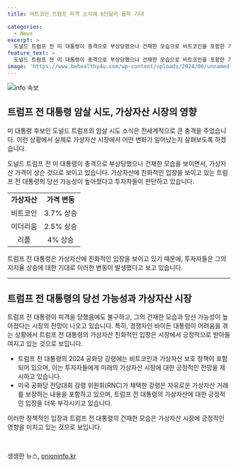 ```yaml
---
title: 비트코인 트럼프 피격 소식에 6만달러 돌파 기대

categories:
  - News
excerpt: >
  도널드 트럼프 전 미 대통령이 총격으로 부상당했으나 건재한 모습으로 비트코인을 포함한 가상자산의 가격 상승을 이끌고 있다. 트럼프 전 대통령의 가상자산 친화적인 입장으로 투자자들은 그의 당선 가능성에 긍정적인 전망을 갖고 있으며, 트럼프 대통령은 가상자산 보호 정책을 강조한 2024 공화당 강령을 채택했다. 이로 인해 시장에서는 트럼프 전 대통령의 당선 가능성이 상승하고, 경쟁자인 조 바이든의 어려움이 더 커지고 있는 상황이다.
feature_text: >
  도널드 트럼프 전 미 대통령이 총격으로 부상당했으나 건재한 모습으로 비트코인을 포함한 가상자산의 가격 상승을 이끌고 있다. 트럼프 전 대통령의 가상자산 친화적인 입장으로 투자자들은 그의 당선 가능성에 긍정적인 전망을 갖고 있으며, 트럼프 대통령은 가상자산 보호 정책을 강조한 2024 공화당 강령을 채택했다. 이로 인해 시장에서는 트럼프 전 대통령의 당선 가능성이 상승하고, 경쟁자인 조 바이든의 어려움이 더 커지고 있는 상황이다.
image: 'https://www.behealthy4u.com/wp-content/uploads/2024/06/unnamed-file.png'
---
```


<p><img src="https://www.behealthy4u.com/wp-content/uploads/2024/06/unnamed-file.png" alt="info 속보" /></p>

<h2 data-ke-size="size26">트럼프 전 대통령 암살 시도, 가상자산 시장의 영향</h2>

<p>미 대통령 후보인 도널드 트럼프의 암살 시도 소식은 전세계적으로 큰 충격을 주었습니다. 이런 상황에서 실제로 가상자산 시장에서 어떤 변화가 일어났는지 살펴보도록 하겠습니다.</p>

<p data-ke-size="size16">도널드 트럼프 전 미 대통령이 총격으로 부상당했으나 건재한 모습을 보이면서, 가상자산 가격이 상슨 것으로 보이고 있습니다. 가상자산에 친화적인 입장을 보이고 있는 트럼프 전 대통령의 당선 가능성이 높아졌다고 투자자들이 판단하고 있습니다.</p>

<table>
    <tr>
        <td style="text-align: center; height: 17px;"><b>가상자산</b></td>
        <td style="text-align: center; height: 17px;"><b>가격 변동</b></td>
    </tr>
    <tr>
        <td style="text-align: center; height: 17px;">비트코인</td>
        <td style="text-align: center; height: 17px;">3.7% 상승</td>
    </tr>
    <tr>
        <td style="text-align: center; height: 17px;">이더리움</td>
        <td style="text-align: center; height: 17px;">2.5% 상승</td>
    </tr>
    <tr>
        <td style="text-align: center; height: 17px;">리플</td>
        <td style="text-align: center; height: 17px;">4% 상승</td>
    </tr>
</table>

<p data-ke-size="size16">트럼프 전 대통령은 가상자산에 친화적인 입장을 보이고 있기 때문에, 투자자들은 그의 지지율 상승에 대한 기대로 이러한 변동이 발생했다고 보고 있습니다.</p>

<hr>

<h2 data-ke-size="size26">트럼프 전 대통령의 당선 가능성과 가상자산 시장</h2>

<p data-ke-size="size16">트럼프 전 대통령이 피격을 당했음에도 불구하고, 그의 건재한 모습과 당선 가능성이 높아졌다는 시장의 전망이 나오고 있습니다. 특히, 경쟁자인 바이든 대통령이 어려움을 겪는 상황에서 트럼프 전 대통령의 가상자산 친화적인 입장은 시장에서 긍정적으로 받아들여지고 있는 것으로 보입니다.</p>

<ul>
  <li>트럼프 전 대통령의 2024 공화당 강령에는 비트코인과 가상자산 보호 정책이 포함되어 있으며, 이는 투자자들에게 미래의 가상자산 시장에 대한 긍정적인 전망을 제시하고 있습니다.</li>
  <li>미국 공화당 전당대회 강령 위원회(RNC)가 채택한 강령은 자유로운 가상자산 거래를 보장하는 내용을 포함하고 있으며, 트럼프 전 대통령의 가상자산에 대한 긍정적인 입장을 더욱 부각시키고 있습니다.</li>
</ul>

<p>이러한 정책적인 입장과 트럼프 전 대통령의 건재한 모습은 가상자산 시장에 긍정적인 영향을 미치고 있는 것으로 보입니다. </p>

<p data-ke-size="size16">&nbsp;</p>
생생한 뉴스, <a href="https://onioninfo.kr" rel="dofollow">onioninfo.kr</a>


